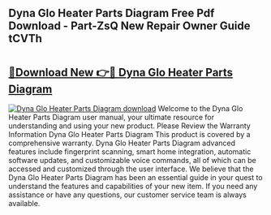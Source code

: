 ## Dyna Glo Heater Parts Diagram Free Pdf Download - Part-ZsQ New Repair Owner Guide tCVTh

# <h2><a href="http://dfjteqp.blite.top/?on=Dyna+Glo+Heater+Parts+Diagram">🔗Download New 👉🔴 Dyna Glo Heater Parts Diagram</a></h2>

[![Dyna Glo Heater Parts Diagram download](https://i.imgur.com/lujVjoI.png)](http://dfjteqp.blite.top/?on=Dyna+Glo+Heater+Parts+Diagram)
Welcome to the Dyna Glo Heater Parts Diagram user manual, your ultimate resource for understanding and using your new product. Please Review the Warranty Information Dyna Glo Heater Parts Diagram This product is covered by a comprehensive warranty. Dyna Glo Heater Parts Diagram advanced features include fingerprint scanning, smart home integration, automatic software updates, and customizable voice commands, all of which can be accessed and customized through the user interface. We believe that the Dyna Glo Heater Parts Diagram has been an essential guide in your quest to understand the features and capabilities of your new item. If you need any assistance or have any questions, our customer service team is always available.
